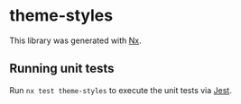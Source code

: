 # theme-styles

This library was generated with [Nx](https://nx.dev).

## Running unit tests

Run `nx test theme-styles` to execute the unit tests via [Jest](https://jestjs.io).
